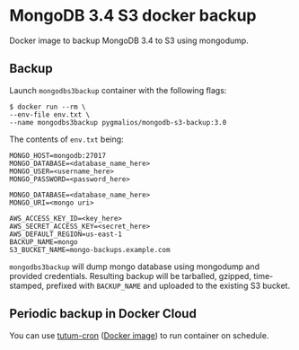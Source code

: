 # MongoDB 3.4 S3 docker backup

Docker image to backup MongoDB 3.4 to S3 using mongodump.

## Backup
Launch `mongodbs3backup` container with the following flags:

```
$ docker run --rm \
--env-file env.txt \
--name mongodbs3backup pygmalios/mongodb-s3-backup:3.0
```

The contents of `env.txt` being:

```
MONGO_HOST=mongodb:27017
MONGO_DATABASE=<database_name_here>
MONGO_USER=<username_here>
MONGO_PASSWORD=<password_here>

MONGO_DATABASE=<database_name_here>
MONGO_URI=<mongo uri>

AWS_ACCESS_KEY_ID=<key_here>
AWS_SECRET_ACCESS_KEY=<secret_here>
AWS_DEFAULT_REGION=us-east-1
BACKUP_NAME=mongo
S3_BUCKET_NAME=mongo-backups.example.com
```

`mongodbs3backup` will dump mongo database using mongodump and provided credentials. Resulting backup will be tarballed, gzipped, time-stamped, prefixed with `BACKUP_NAME` and uploaded to the existing S3 bucket.

## Periodic backup in Docker Cloud

You can use [tutum-cron](https://github.com/maphubs/tutum-cron) ([Docker image](https://quay.io/repository/maphubs/dockercloud-cron)) to run container on schedule.
